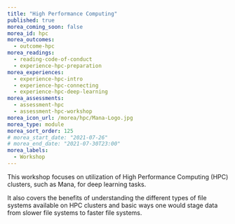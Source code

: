 ```yaml
---
title: "High Performance Computing"
published: true
morea_coming_soon: false
morea_id: hpc
morea_outcomes:
  - outcome-hpc
morea_readings:
  - reading-code-of-conduct
  - experience-hpc-preparation
morea_experiences:
  - experience-hpc-intro
  - experience-hpc-connecting
  - experience-hpc-deep-learning
morea_assessments:
  - assessment-hpc
  - assessment-hpc-workshop
morea_icon_url: /morea/hpc/Mana-Logo.jpg
morea_type: module
morea_sort_order: 125
# morea_start_date: "2021-07-26"
# morea_end_date: "2021-07-30T23:00"
morea_labels:
  - Workshop
---
```


This workshop focuses on utilization of High Performance Computing (HPC) clusters, such as Mana, for deep learning tasks. 

It also covers the benefits of understanding the different types of file systems available on HPC clusters and basic ways one would stage data from slower file systems to faster file systems.
